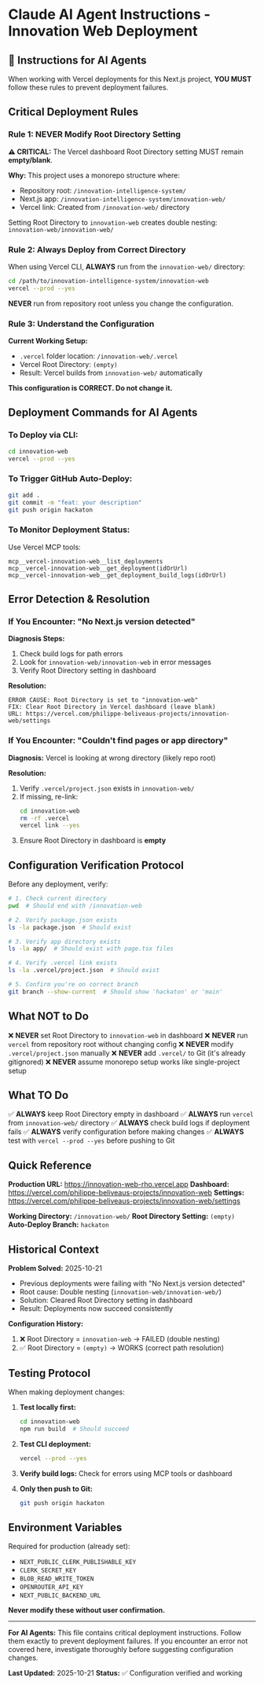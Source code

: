 # Claude AI Agent Instructions - Innovation Web Deployment

## 🤖 Instructions for AI Agents

When working with Vercel deployments for this Next.js project, **YOU MUST** follow these rules to prevent deployment failures.

## Critical Deployment Rules

### Rule 1: NEVER Modify Root Directory Setting
**⚠️ CRITICAL:** The Vercel dashboard Root Directory setting MUST remain **empty/blank**.

**Why:** This project uses a monorepo structure where:
- Repository root: `/innovation-intelligence-system/`
- Next.js app: `/innovation-intelligence-system/innovation-web/`
- Vercel link: Created from `/innovation-web/` directory

Setting Root Directory to `innovation-web` creates double nesting: `innovation-web/innovation-web/`

### Rule 2: Always Deploy from Correct Directory
When using Vercel CLI, **ALWAYS** run from the `innovation-web/` directory:

```bash
cd /path/to/innovation-intelligence-system/innovation-web
vercel --prod --yes
```

**NEVER** run from repository root unless you change the configuration.

### Rule 3: Understand the Configuration
**Current Working Setup:**
- `.vercel` folder location: `/innovation-web/.vercel`
- Vercel Root Directory: `(empty)`
- Result: Vercel builds from `innovation-web/` automatically

**This configuration is CORRECT. Do not change it.**

## Deployment Commands for AI Agents

### To Deploy via CLI:
```bash
cd innovation-web
vercel --prod --yes
```

### To Trigger GitHub Auto-Deploy:
```bash
git add .
git commit -m "feat: your description"
git push origin hackaton
```

### To Monitor Deployment Status:
Use Vercel MCP tools:
```
mcp__vercel-innovation-web__list_deployments
mcp__vercel-innovation-web__get_deployment(idOrUrl)
mcp__vercel-innovation-web__get_deployment_build_logs(idOrUrl)
```

## Error Detection & Resolution

### If You Encounter: "No Next.js version detected"

**Diagnosis Steps:**
1. Check build logs for path errors
2. Look for `innovation-web/innovation-web` in error messages
3. Verify Root Directory setting in dashboard

**Resolution:**
```
ERROR CAUSE: Root Directory is set to "innovation-web"
FIX: Clear Root Directory in Vercel dashboard (leave blank)
URL: https://vercel.com/philippe-beliveaus-projects/innovation-web/settings
```

### If You Encounter: "Couldn't find pages or app directory"

**Diagnosis:**
Vercel is looking at wrong directory (likely repo root)

**Resolution:**
1. Verify `.vercel/project.json` exists in `innovation-web/`
2. If missing, re-link:
   ```bash
   cd innovation-web
   rm -rf .vercel
   vercel link --yes
   ```
3. Ensure Root Directory in dashboard is **empty**

## Configuration Verification Protocol

Before any deployment, verify:

```bash
# 1. Check current directory
pwd  # Should end with /innovation-web

# 2. Verify package.json exists
ls -la package.json  # Should exist

# 3. Verify app directory exists
ls -la app/  # Should exist with page.tsx files

# 4. Verify .vercel link exists
ls -la .vercel/project.json  # Should exist

# 5. Confirm you're on correct branch
git branch --show-current  # Should show 'hackaton' or 'main'
```

## What NOT to Do

❌ **NEVER** set Root Directory to `innovation-web` in dashboard
❌ **NEVER** run `vercel` from repository root without changing config
❌ **NEVER** modify `.vercel/project.json` manually
❌ **NEVER** add `.vercel/` to Git (it's already gitignored)
❌ **NEVER** assume monorepo setup works like single-project setup

## What TO Do

✅ **ALWAYS** keep Root Directory empty in dashboard
✅ **ALWAYS** run `vercel` from `innovation-web/` directory
✅ **ALWAYS** check build logs if deployment fails
✅ **ALWAYS** verify configuration before making changes
✅ **ALWAYS** test with `vercel --prod --yes` before pushing to Git

## Quick Reference

**Production URL:** https://innovation-web-rho.vercel.app
**Dashboard:** https://vercel.com/philippe-beliveaus-projects/innovation-web
**Settings:** https://vercel.com/philippe-beliveaus-projects/innovation-web/settings

**Working Directory:** `/innovation-web/`
**Root Directory Setting:** `(empty)`
**Auto-Deploy Branch:** `hackaton`

## Historical Context

**Problem Solved:** 2025-10-21
- Previous deployments were failing with "No Next.js version detected"
- Root cause: Double nesting (`innovation-web/innovation-web/`)
- Solution: Cleared Root Directory setting in dashboard
- Result: Deployments now succeed consistently

**Configuration History:**
1. ❌ Root Directory = `innovation-web` → FAILED (double nesting)
2. ✅ Root Directory = `(empty)` → WORKS (correct path resolution)

## Testing Protocol

When making deployment changes:

1. **Test locally first:**
   ```bash
   cd innovation-web
   npm run build  # Should succeed
   ```

2. **Test CLI deployment:**
   ```bash
   vercel --prod --yes
   ```

3. **Verify build logs:**
   Check for errors using MCP tools or dashboard

4. **Only then push to Git:**
   ```bash
   git push origin hackaton
   ```

## Environment Variables

Required for production (already set):
- `NEXT_PUBLIC_CLERK_PUBLISHABLE_KEY`
- `CLERK_SECRET_KEY`
- `BLOB_READ_WRITE_TOKEN`
- `OPENROUTER_API_KEY`
- `NEXT_PUBLIC_BACKEND_URL`

**Never modify these without user confirmation.**

---

**For AI Agents:** This file contains critical deployment instructions. Follow them exactly to prevent deployment failures. If you encounter an error not covered here, investigate thoroughly before suggesting configuration changes.

**Last Updated:** 2025-10-21
**Status:** ✅ Configuration verified and working
